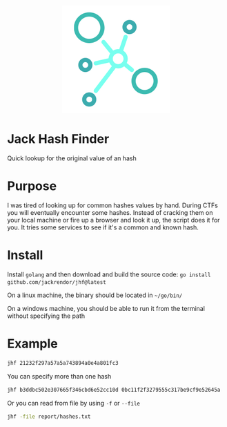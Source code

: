 <p align="center">
    <img src="logo.png">
</p>

# Jack Hash Finder
Quick lookup for the original value of an hash

# Purpose
I was tired of looking up for common hashes values by hand. During CTFs you will eventually encounter some hashes. Instead of cracking them on your local machine or fire up a browser and look it up, the script does it for you. It tries some services to see if it's a common and known hash.

# Install
Install `golang` and then download and build the source code:
`go install github.com/jackrendor/jhf@latest`

On a linux machine, the binary should be located in `~/go/bin/`

On a windows machine, you should be able to run it from the terminal without specifying the path

# Example

```bash
jhf 21232f297a57a5a743894a0e4a801fc3
```
You can specify more than one hash
```bash
jhf b3ddbc502e307665f346cbd6e52cc10d 0bc11f2f3279555c317be9cf9e52645a
```
Or you can read from file by using `-f` or `--file`
```bash
jhf -file report/hashes.txt
```


